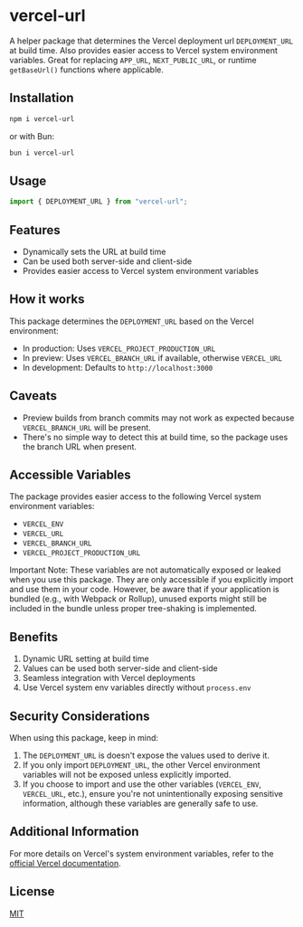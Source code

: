 # vercel-url

A helper package that determines the Vercel deployment url `DEPLOYMENT_URL` at build time. Also provides easier access to Vercel system environment variables. Great for replacing `APP_URL`, `NEXT_PUBLIC_URL`, or runtime `getBaseUrl()` functions where applicable.

## Installation

```bash
npm i vercel-url
```

or with Bun:

```bash
bun i vercel-url
```

## Usage

```javascript
import { DEPLOYMENT_URL } from "vercel-url";
```

## Features

- Dynamically sets the URL at build time
- Can be used both server-side and client-side
- Provides easier access to Vercel system environment variables

## How it works

This package determines the `DEPLOYMENT_URL` based on the Vercel environment:

- In production: Uses `VERCEL_PROJECT_PRODUCTION_URL`
- In preview: Uses `VERCEL_BRANCH_URL` if available, otherwise `VERCEL_URL`
- In development: Defaults to `http://localhost:3000`

## Caveats

- Preview builds from branch commits may not work as expected because `VERCEL_BRANCH_URL` will be present.
- There's no simple way to detect this at build time, so the package uses the branch URL when present.

## Accessible Variables

The package provides easier access to the following Vercel system environment variables:

- `VERCEL_ENV`
- `VERCEL_URL`
- `VERCEL_BRANCH_URL`
- `VERCEL_PROJECT_PRODUCTION_URL`

Important Note: These variables are not automatically exposed or leaked when you use this package. They are only accessible if you explicitly import and use them in your code. However, be aware that if your application is bundled (e.g., with Webpack or Rollup), unused exports might still be included in the bundle unless proper tree-shaking is implemented.

## Benefits

1. Dynamic URL setting at build time
2. Values can be used both server-side and client-side
3. Seamless integration with Vercel deployments
4. Use Vercel system env variables directly without `process.env`

## Security Considerations

When using this package, keep in mind:

1. The `DEPLOYMENT_URL` is doesn't expose the values used to derive it.
2. If you only import `DEPLOYMENT_URL`, the other Vercel environment variables will not be exposed unless explicitly imported.
3. If you choose to import and use the other variables (`VERCEL_ENV`, `VERCEL_URL`, etc.), ensure you're not unintentionally exposing sensitive information, although these variables are generally safe to use.

## Additional Information

For more details on Vercel's system environment variables, refer to the [official Vercel documentation](https://vercel.com/docs/projects/environment-variables/system-environment-variables#system-environment-variables).

## License

[MIT](LICENSE)
